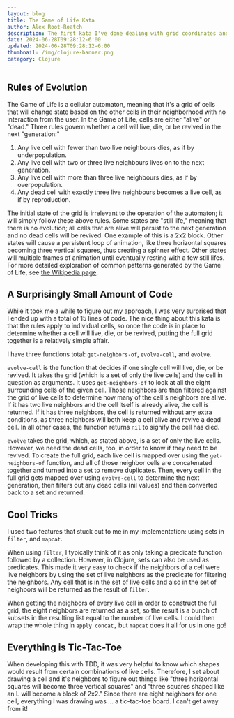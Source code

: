 ```yaml
---
layout: blog
title: The Game of Life Kata
author: Alex Root-Roatch
description: The first kata I've done dealing with grid coordinates and a GUI.
date: 2024-06-28T09:28:12-6:00
updated: 2024-06-28T09:28:12-6:00
thumbnail: /img/clojure-banner.png
category: Clojure
---
```


## Rules of Evolution

The Game of Life is a cellular automaton, meaning that it's a grid of cells that will change state based on the other cells in their neighborhood with no interaction from the user. In the Game of Life, cells are either "alive" or "dead." Three rules govern whether a cell will live, die, or be revived in the next "generation:"

1. Any live cell with fewer than two live neighbours dies, as if by underpopulation.
2. Any live cell with two or three live neighbours lives on to the next generation.
3. Any live cell with more than three live neighbours dies, as if by overpopulation.
4. Any dead cell with exactly three live neighbours becomes a live cell, as if by reproduction.

The initial state of the grid is irrelevant to the operation of the automaton; it will simply follow these above rules. Some states are "still life," meaning that there is no evolution; all cells that are alive will persist to the next generation and no dead cells will be revived. One example of this is a 2x2 block. Other states will cause a persistent loop of animation, like three horizontal squares becoming three vertical squares, thus creating a spinner effect. Other states will multiple frames of animation until eventually resting with a few still lifes. For more detailed exploration of common patterns generated by the Game of Life, see [the Wikipedia page](https://en.wikipedia.org/wiki/Conway%27s_Game_of_Life#).  

## A Surprisingly Small Amount of Code

While it took me a while to figure out my approach, I was very surprised that I ended up with a total of 15 lines of code. The nice thing about this kata is that the rules apply to individual cells, so once the code is in place to determine whether a cell will live, die, or be revived, putting the full grid together is a relatively simple affair. 

I have three functions total: `get-neighbors-of`, `evolve-cell`, and `evolve`. 

`evolve-cell` is the function that decides if one single cell will live, die, or be revived. It takes the grid (which is a set of only the live cells) and the cell in question as arguments. It uses `get-neighbors-of` to look at all the eight surrounding cells of the given cell. Those neighbors are then filtered against the grid of live cells to determine how many of the cell's neighbors are alive. If it has two live neighbors and the cell itself is already alive, the cell is returned. If it has three neighbors, the cell is returned without any extra conditions, as three neighbors will both keep a cell alive and revive a dead cell. In all other cases, the function returns `nil` to signify the cell has died.

`evolve` takes the grid, which, as stated above, is a set of only the live cells. However, we need the dead cells, too, in order to know if they need to be revived. To create the full grid, each live cell is mapped over using the `get-neighbors-of` function, and all of those neighbor cells are concatenated together and turned into a set to remove duplicates. Then, every cell in the full grid gets mapped over using `evolve-cell` to determine the next generation, then filters out any dead cells (nil values) and then converted back to a set and returned. 

## Cool Tricks

I used two features that stuck out to me in my implementation: using sets in `filter`, and `mapcat`.

When using `filter`, I typically think of it as only taking a predicate function followed by a collection. However, in Clojure, sets can also be used as predicates. This made it very easy to check if the neighbors of a cell were live neighbors by using the set of live neighbors as the predicate for filtering the neighbors. Any cell that is in the set of live cells and also in the set of neighbors will be returned as the result of `filter`. 

When getting the neighbors of every live cell in order to construct the full grid, the eight neighbors are returned as a set, so the result is a bunch of subsets in the resulting list equal to the number of live cells. I could then wrap the whole thing in `apply concat,` but `mapcat` does it all for us in one go!

## Everything is Tic-Tac-Toe

When developing this with TDD, it was very helpful to know which shapes would result from certain combinations of live cells. Therefore, I set about drawing a cell and it's neighbors to figure out things like "three horizontal squares will become three vertical squares" and "three squares shaped like an L will become a block of 2x2." Since there are eight neighbors for one cell, everything I was drawing was ... a tic-tac-toe board. I can't get away from it!
